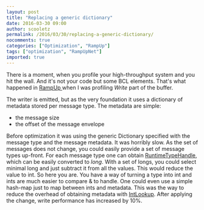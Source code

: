 ```yaml
---
layout: post
title: "Replacing a generic dictionary"
date: 2016-03-30 09:00
author: scooletz
permalink: /2016/03/30/replacing-a-generic-dictionary/
nocomments: true
categories: ["Optimization", "RampUp"]
tags: ["optimization", "RampUpNet"]
imported: true
---
```


There is a moment, when you profile your high-throughput system and you hit the wall. And it's not your code but some BCL elements. That's what happened in [RampUp ](https://github.com/Scooletz/RampUp)when I was profiling *Write* part of the buffer.

The writer is emitted, but as the very foundation it uses a dictionary of metadata stored per message type. The metadata are simple:

* the message size
* the offset of the message envelope

Before optimization it was using the generic Dictionary specified with the message type and the message metadata. It was horribly slow. As the set of messages does not change, you could easily provide a set of message types up-front. For each message type one can obtain [RuntimeTypeHandle](https://msdn.microsoft.com/en-us/library/system.runtimetypehandle%28v=vs.110%29.aspx), which can be easily converted to *long*. With a set of longs, you could select minimal long and just subtract it from all the values. This would reduce the value to int. So here you are. You have a way of turning a type into int and ints are much easier to compare & to handle. One could even use a simple hash-map just to map between ints and metadata. This was the way to reduce the overhead of obtaining metadata with [IntLookup<TValue>](https://github.com/Scooletz/RampUp/blob/master/src/RampUp/Actors/Impl/IntLookup.cs). After applying the change, write performance has increased by 10%.
